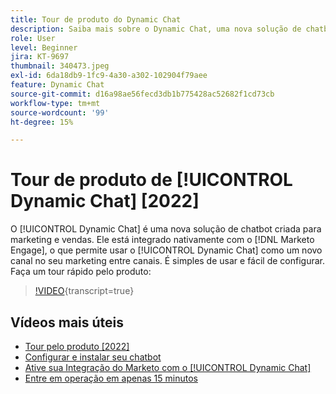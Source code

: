 ```yaml
---
title: Tour de produto do Dynamic Chat
description: Saiba mais sobre o Dynamic Chat, uma nova solução de chatbot da Adobe criada para marketing e vendas.
role: User
level: Beginner
jira: KT-9697
thumbnail: 340473.jpeg
exl-id: 6da18db9-1fc9-4a30-a302-102904f79aee
feature: Dynamic Chat
source-git-commit: d16a98ae56fecd3db1b775428ac52682f1cd73cb
workflow-type: tm+mt
source-wordcount: '99'
ht-degree: 15%

---
```


# Tour de produto de [!UICONTROL Dynamic Chat] [2022]

O [!UICONTROL Dynamic Chat] é uma nova solução de chatbot criada para marketing e vendas. Ele está integrado nativamente com o [!DNL Marketo Engage], o que permite usar o [!UICONTROL Dynamic Chat] como um novo canal no seu marketing entre canais. É simples de usar e fácil de configurar. Faça um tour rápido pelo produto:

>[!VIDEO](https://video.tv.adobe.com/v/345059/?quality=12&learn=on&captions=por_br){transcript=true}

## Vídeos mais úteis

* [Tour pelo produto [2022]](product-tour-2022.md)
* [Configurar e instalar seu chatbot](setup.md)
* [Ative sua Integração do Marketo com o [!UICONTROL Dynamic Chat]](marketo-integration.md)
* [Entre em operação em apenas 15 minutos](go-live-in-15-minutes.md)
